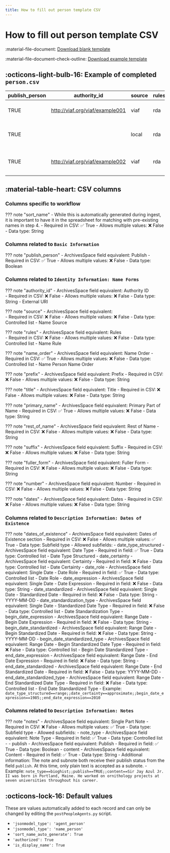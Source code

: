 ```yaml
---
title: How to fill out person template CSV
---
```

# How to fill out person template CSV

:material-file-document: [Download blank template](https://github.com/mjanowiecki/archivesspace-collection-ingest/blob/main/csv-templates/blank-templates/person-template-blank.csv)

:material-file-document-check-outline: [Download example template](https://github.com/mjanowiecki/archivesspace-collection-ingest/blob/main/csv-templates/example-templates/person-template-example.csv)

## :octicons-light-bulb-16: Example of completed `person.csv`

| publish_person | authority_id                    | source | rules | name_order | prefix | title | primary_name | rest_of_name | suffix | fuller_form    | number | sort_name                         | dates     | dates_of_existence                                                                  | notes                                                                                                                                                                                                                        |
|----------------|---------------------------------|--------|-------|------------|--------|-------|--------------|--------------|--------|----------------|--------|-----------------------------------|-----------|-------------------------------------------------------------------------------------|------------------------------------------------------------------------------------------------------------------------------------------------------------------------------------------------------------------------------|
| TRUE           | http://viaf.org/viaf/example001 | viaf   | rda   | inverted   |        | Sir   | Azul         | Jay          | Jr.    |                | II     | Azul, Sir Jay Jr. II              |           |                                                                                     | note_type==bioghist;;publish_note==TRUE;;subnote_type==text;;content==Sir Jay Azul Jr. II was born in Portland, Maine. He worked on ornithology projects at seven universities throughout his career.;;publish_subnote==TRUE |
| TRUE           |                                 | local  | rda   | inverted   |        |       | Bleue        | K.C.         |        | (Krista Clara) |        | Bleue, K.C. (Krista Clara), 1973- | 1973-     |                                                                                     |                                                                                                                                                                                                                              |
| TRUE           | http://viaf.org/viaf/example002 | viaf   | rda   | inverted   | Mx.    |       | Hayashi      | Asuka        |        |                |        | Hayashi, Mx. Asuka, 1945-2007     | 1945-2007 | date_type_structured==range;;begin_date_expression==1945;;end_date_expression==2007 |                                                                                                                                                                                                                              |

## :material-table-heart: CSV columns

### Columns specific to workflow

??? note "sort_name"
    - While this is automatically generated during ingest, it is important to have it in the spreadsheet for matching with pre-existing names in step 4.
    - Required in CSV: :white_check_mark: True
    - Allows multiple values: :x: False 
    - Data type: String

### Columns related to `Basic Information`

??? note "publish_person"
    - ArchivesSpace field equivalent: Publish
    - Required in CSV: :white_check_mark: True
    - Allows multiple values: :x: False 
    - Data type: Boolean

### Columns related to `Identity Information: Name Forms`

??? note "authority_id"
    - ArchivesSpace field equivalent: Authority ID   
    - Required in CSV: :x: False
    - Allows multiple values: :x: False 
    - Data type: String - External URI

??? note "source"
    - ArchivesSpace field equivalent:  
    - Required in CSV: :x: False
    - Allows multiple values: :x: False 
    - Data type: Controlled list - Name Source 

??? note "rules"
    - ArchivesSpace field equivalent: Rules  
    - Required in CSV: :x: False
    - Allows multiple values: :x: False 
    - Data type: Controlled list - Name Rule

??? note "name_order"
    - ArchivesSpace field equivalent: Name Order 
    - Required in CSV: :white_check_mark: True
    - Allows multiple values: :x: False 
    - Data type: Controlled list - Name Person Name Order

??? note "prefix"
    - ArchivesSpace field equivalent: Prefix
    - Required in CSV: :x: False 
    - Allows multiple values: :x: False 
    - Data type: String

??? note "title"
    - ArchivesSpace field equivalent: Title
    - Required in CSV: :x: False 
    - Allows multiple values: :x: False 
    - Data type: String

??? note "primary_name"
    - ArchivesSpace field equivalent: Primary Part of Name
    - Required in CSV: :white_check_mark: True
    - Allows multiple values: :x: False 
    - Data type: String

??? note "rest_of_name"
    - ArchivesSpace field equivalent: Rest of Name
    - Required in CSV: :x: False
    - Allows multiple values: :x: False 
    - Data type: String

??? note "suffix"
    - ArchivesSpace field equivalent: Suffix
    - Required in CSV: :x: False
    - Allows multiple values: :x: False 
    - Data type: String

??? note "fuller_form"
    - ArchivesSpace field equivalent: Fuller Form
    - Required in CSV: :x: False
    - Allows multiple values: :x: False 
    - Data type: String

??? note "number"
    - ArchivesSpace field equivalent: Number
    - Required in CSV: :x: False
    - Allows multiple values: :x: False 
    - Data type: String

??? note "dates"
    - ArchivesSpace field equivalent: Dates
    - Required in CSV: :x: False
    - Allows multiple values: :x: False 
    - Data type: String

### Columns related to `Description Information: Dates of Existence`
??? note "dates_of_existence"
    - ArchivesSpace field equivalent: Dates of Existence section
    - Required in CSV: :x: False
    - Allows multiple values: :white_check_mark: True
    - Data type: Subfield type
    - Allowed subfields: 
        - date_type_structured
            - ArchivesSpace field equivalent: Date Type
            - Required in field: :white_check_mark: True
            - Data type: Controlled list - Date Type Structured
        - date_certainty
            - ArchivesSpace field equivalent: Certainty
            - Required in field: :x: False
            - Data type: Controlled list - Date Certainty
        - date_role
            - ArchivesSpace field equivalent: Single Date - Date Role
            - Required in field: :white_check_mark: True
            - Data type: Controlled list - Date Role
        - date_expression
            - ArchivesSpace field equivalent: Single Date - Date Expression
            - Required in field: :x: False
            - Data type: String
        - date_standardized
            - ArchivesSpace field equivalent: Single Date - Standardized Date
            - Required in field: :x: False
            - Data type: String - YYYY-MM-DD
        - date_standardization_type
            - ArchivesSpace field equivalent: Single Date - Standardized Date Type
            - Required in field: :x: False
            - Data type: Controlled list - Date Standardization Type
        - begin_date_expression
            - ArchivesSpace field equivalent: Range Date - Begin Date Expression
            - Required in field: :x: False
            - Data type: String
        -begin_date_standardized
            - ArchivesSpace field equivalent: Range Date - Begin Standardized Date
            - Required in field: :x: False
            - Data type: String - YYYY-MM-DD
        - begin_date_standardized_type
            - ArchivesSpace field equivalent: Range Date - Begin Standardized Date Type
            - Required in field: :x: False
            - Data type: Controlled list - Begin Date Standardized Type
        - end_date_expression
            - ArchivesSpace field equivalent: Range Date - End Date Expression
            - Required in field: :x: False
            - Data type: String
        - end_date_standardized
            - ArchivesSpace field equivalent: Range Date - End Standardized Date
            - Required in field: :x: False
            - Data type: YYYY-MM-DD
        - end_date_standardized_type
            - ArchivesSpace field equivalent: Range Date - End Standardized Date Type
            - Required in field: :x: False
            - Data type: Controlled list - End Date Standardized Type
    - Example: `date_type_structured==range;;date_certainty==approximate;;begin_date_expression==1985;;end_date_expression==2010`

### Columns related to `Description Information: Notes`
??? note "notes"
    - ArchivesSpace field equivalent: Single Part Note
    - Required in CSV: :x: False
    - Allows multiple values: :white_check_mark: True
    - Data type: Subfield type
    - Allowed subfields:
        - note_type
            - ArchivesSpace field equivalent: Note Type
            - Required in field: :white_check_mark: True
            - Data type: Controlled list - 
        - publish
            - ArchivesSpace field equivalent: Publish
            - Required in field: :white_check_mark: True
            - Data type: Boolean
        - content
            - ArchivesSpace field equivalent: Content
            - Required in field: :white_check_mark: True
            - Data type: String
    - Additional information: The note and subnote both receive their publish status from the field `publish`. At this time, only plain text is accepted as a subnote.
    - Example: `note_type==bioghist;;publish==TRUE;;content==Sir Jay Azul Jr. II was born in Portland, Maine. He worked on ornithology projects at seven universities throughout his career.`

## :octicons-lock-16: Default values

These are values automatically added to each record and can only be changed by editing the `postPeopleAgents.py` script.

- `'jsonmodel_type': 'agent_person'`
- `'jsonmodel_type': 'name_person'`
- `'sort_name_auto_generate': True`
- `'authorized': True`
- `'is_display_name': True`
